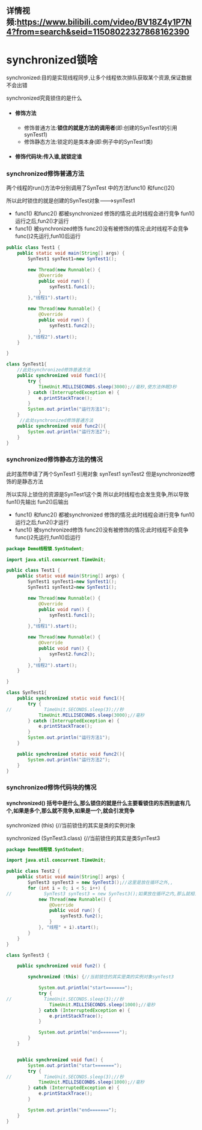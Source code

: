## 详情视频:https://www.bilibili.com/video/BV18Z4y1P7N4?from=search&seid=11508022327868162390

# synchronized锁啥

synchronized:目的是实现线程同步,让多个线程依次排队获取某个资源,保证数据不会出错

synchronized究竟锁住的是什么

- #### 修饰方法

  - 修饰普通方法:**锁住的就是方法的调用者**(即:创建的SynTest1的引用synTest1)
  - 修饰静态方法:锁定的是类本身(即:例子中的SynTest1类)

- #### 修饰代码块:传入谁,就锁定谁

### synchronized修饰普通方法

两个线程的run()方法中分别调用了SynTest 中的方法func1() 和func()2()

所以此时锁住的就是创建的SynTest对象--->synTest1

- func1() 和func2() 都被synchronized 修饰的情况:此时线程会进行竞争 fun1()运行之后,fun2()才运行
- func1() 被synchronized修饰   func2()没有被修饰的情况:此时线程不会竞争 func()2先运行,fun1()后运行

```java
public class Test1 {
    public static void main(String[] args) {
        SynTest1 synTest1=new SynTest1();

        new Thread(new Runnable() {
            @Override
            public void run() {
                synTest1.func1();
            }
        },"线程1").start();

        new Thread(new Runnable() {
            @Override
            public void run() {
                synTest1.func2();
            }
        },"线程2").start();
    }

}

class SynTest1{
    //此处synchronized修饰普通方法
    public synchronized void func1(){
        try {
            TimeUnit.MILLISECONDS.sleep(3000);//毫秒,使方法休眠3秒
        } catch (InterruptedException e) {
            e.printStackTrace();
        }
        System.out.println("运行方法1");
    }
     //此处synchronized修饰普通方法
    public synchronized void func2(){
        System.out.println("运行方法2");
    }
}
```



### synchronized修饰静态方法的情况

此时虽然申请了两个SynTest1 引用对象 synTest1  synTest2 但是synchronized修饰的是静态方法

所以实际上锁住的资源是SynTest1这个类  所以此时线程也会发生竞争,所以导致fun1()先输出  fun2()后输出

- func1() 和func2() 都被synchronized 修饰的情况:此时线程会进行竞争 fun1()运行之后,fun2()才运行
- func1() 被synchronized修饰   func2()没有被修饰的情况:此时线程不会竞争 func()2先运行,fun1()后运行

```java
package Demo线程锁.SynStudent;

import java.util.concurrent.TimeUnit;

public class Test1 {
    public static void main(String[] args) {
        SynTest1 synTest1=new SynTest1();
        SynTest1 synTest2=new SynTest1();

        new Thread(new Runnable() {
            @Override
            public void run() {
                synTest1.func1();
            }
        },"线程1").start();

        new Thread(new Runnable() {
            @Override
            public void run() {
                synTest2.func2();
            }
        },"线程2").start();
    }

}

class SynTest1{
    public synchronized static void func1(){
        try {
//            TimeUnit.SECONDS.sleep(3);//秒
            TimeUnit.MILLISECONDS.sleep(3000);//毫秒
        } catch (InterruptedException e) {
            e.printStackTrace();
        }
        System.out.println("运行方法1");
    }

    public synchronized static void func2(){
        System.out.println("运行方法2");
    }
}
```



### synchronized修饰代码块的情况

#### synchronized() 括号中是什么,那么锁住的就是什么主要看锁住的东西到底有几个,如果是多个,那么就不竞争,如果是一个,就会引发竞争

synchronized (this) {//当前锁住的其实是类的实例对象

synchronized (SynTest3.class) {//当前锁住的其实是类SynTest3

```java
package Demo线程锁.SynStudent;

import java.util.concurrent.TimeUnit;

public class Test2 {
    public static void main(String[] args) {
        SynTest3 synTest3 = new SynTest3();//这里是放在循环之外,,
        for (int i = 0; i < 5; i++) {
//            SynTest3 synTest3 = new SynTest3();如果放在循环之内,那么就相当于申请五个资源,不存在竞争,就不阻塞
            new Thread(new Runnable() {
                @Override
                public void run() {
                    synTest3.fun2();
                }
            }, "线程" + i).start();
        }
    }
}

class SynTest3 {

    public synchronized void fun2() {

        synchronized (this) {//当前锁住的其实是类的实例对象synTest3

            System.out.println("start=======");
            try {
//            TimeUnit.SECONDS.sleep(3);//秒
                TimeUnit.MILLISECONDS.sleep(1000);//毫秒
            } catch (InterruptedException e) {
                e.printStackTrace();
            }

            System.out.println("end=======");
        }
    }


    public synchronized void fun() {
        System.out.println("start=======");
        try {
//            TimeUnit.SECONDS.sleep(3);//秒
            TimeUnit.MILLISECONDS.sleep(1000);//毫秒
        } catch (InterruptedException e) {
            e.printStackTrace();
        }

        System.out.println("end=======");
    }
}
```


